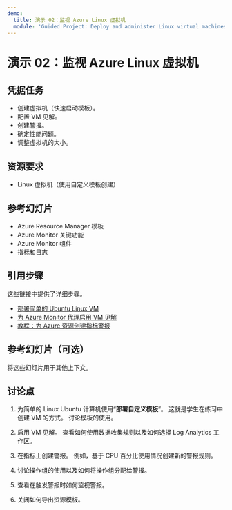```yaml
---
demo:
  title: 演示 02：监视 Azure Linux 虚拟机
  module: 'Guided Project: Deploy and administer Linux virtual machines'
---
```


# 演示 02：监视 Azure Linux 虚拟机

## 凭据任务

+ 创建虚拟机（快速启动模板）。
+ 配置 VM 见解。
+ 创建警报。  
+ 确定性能问题。 
+ 调整虚拟机的大小。 

## 资源要求

+ Linux 虚拟机（使用自定义模板创建）

## 参考幻灯片 

+ Azure Resource Manager 模板
+ Azure Monitor 关键功能
+ Azure Monitor 组件
+ 指标和日志

  
## 引用步骤

这些链接中提供了详细步骤。

+ [部署简单的 Ubuntu Linux VM](https://learn.microsoft.com/azure/virtual-machines/linux/quick-create-template)
+ [为 Azure Monitor 代理启用 VM 见解](https://learn.microsoft.com/azure/azure-monitor/vm/vminsights-enable-portal#enable-vm-insights-for-azure-monitor-agent) 
+ [教程：为 Azure 资源创建指标警报](https://learn.microsoft.com/azure/azure-monitor/alerts/alerts-create-metric-alert-rule)


## 参考幻灯片（可选）

将这些幻灯片用于其他上下文。



## 讨论点

1. 为简单的 Linux Ubuntu 计算机使用“**部署自定义模板**”。 这就是学生在练习中创建 VM 的方式。 讨论模板的使用。 

1. 启用 VM 见解。 查看如何使用数据收集规则以及如何选择 Log Analytics 工作区。 

1. 在指标上创建警报。 例如，基于 CPU 百分比使用情况创建新的警报规则。

1. 讨论操作组的使用以及如何将操作组分配给警报。 

1. 查看在触发警报时如何监视警报。

1. 关闭如何导出资源模板。 
